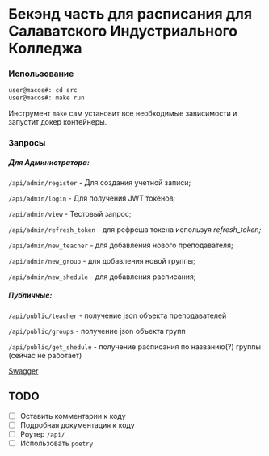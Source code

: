 # Бекэнд часть для расписания для Салаватского Индустриального Колледжа

### Использование

```bash
user@macos#: cd src
user@macos#: make run
```

Инструмент `make` сам установит все необходимые зависимости и запустит докер контейнеры.

### Запросы

##### Для Администратора:

`/api/admin/register` - Для создания учетной записи;

`/api/admin/login` - Для получения JWT токенов;

`/api/admin/view` - Тестовый запрос;

`/api/admin/refresh_token` - для рефреша токена используя _refresh_token;_

`/api/admin/new_teacher` - для добавления нового преподавателя;

`/api/admin/new_group` - для добавления новой группы;

`/api/admin/new_shedule` - для добавления расписания;

##### Публичные:

`/api/public/teacher` - получение json объекта преподавателей

`/api/public/groups` - получение json объекта групп

`/api/public/get_shedule` - получение расписания по названию(?) группы (сейчас не работает)

[Swagger](https://app.swaggerhub.com/apis/blcklptn/fast-api/0.1.0)


## TODO

 - [ ] Оставить комментарии к коду
 - [ ] Подробная документация к коду
 - [ ] Роутер ```/api/```
 - [ ] Использовать ```poetry```

